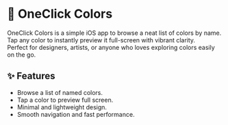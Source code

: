 # 🎨 OneClick Colors

OneClick Colors is a simple iOS app to browse a neat list of colors by name.  
Tap any color to instantly preview it full-screen with vibrant clarity.  
Perfect for designers, artists, or anyone who loves exploring colors easily on the go.

## ✨ Features
- Browse a list of named colors.
- Tap a color to preview full screen.
- Minimal and lightweight design.
- Smooth navigation and fast performance.


